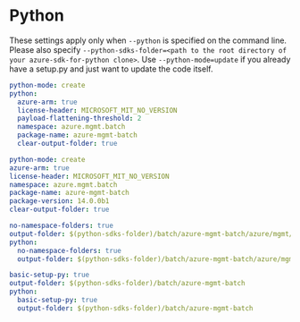 # Python

These settings apply only when `--python` is specified on the command line.
Please also specify `--python-sdks-folder=<path to the root directory of your azure-sdk-for-python clone>`.
Use `--python-mode=update` if you already have a setup.py and just want to update the code itself.

``` yaml $(python) && !$(track2)
python-mode: create
python:
  azure-arm: true
  license-header: MICROSOFT_MIT_NO_VERSION
  payload-flattening-threshold: 2
  namespace: azure.mgmt.batch
  package-name: azure-mgmt-batch
  clear-output-folder: true
```

``` yaml $(python) && $(track2)
python-mode: create
azure-arm: true
license-header: MICROSOFT_MIT_NO_VERSION
namespace: azure.mgmt.batch
package-name: azure-mgmt-batch
package-version: 14.0.0b1
clear-output-folder: true
```

``` yaml $(python) && $(python-mode) == 'update'
no-namespace-folders: true
output-folder: $(python-sdks-folder)/batch/azure-mgmt-batch/azure/mgmt/batch
python:
  no-namespace-folders: true
  output-folder: $(python-sdks-folder)/batch/azure-mgmt-batch/azure/mgmt/batch
```

``` yaml $(python) && $(python-mode) == 'create'
basic-setup-py: true
output-folder: $(python-sdks-folder)/batch/azure-mgmt-batch
python:
  basic-setup-py: true
  output-folder: $(python-sdks-folder)/batch/azure-mgmt-batch
```
